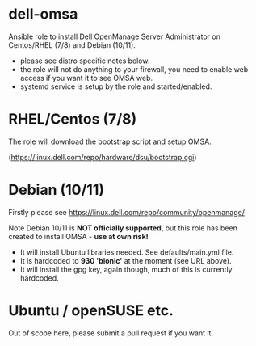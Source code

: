 # dell-omsa

Ansible role to install Dell OpenManage Server Administrator on Centos/RHEL (7/8) and Debian (10/11).

- please see distro specific notes below.
- the role will not do anything to your firewall, you need to enable web access if you want it to see OMSA web.
- systemd service is setup by the role and started/enabled.

# RHEL/Centos (7/8)

The role will download the bootstrap script and setup OMSA.

(https://linux.dell.com/repo/hardware/dsu/bootstrap.cgi)


# Debian (10/11)

Firstly please see https://linux.dell.com/repo/community/openmanage/

Note Debian 10/11 is **NOT officially supported**, but this role has been created to install OMSA - **use at own risk!**

- It will install Ubuntu libraries needed. See defaults/main.yml file.
- It is hardcoded to **930 'bionic'** at the moment (see URL above).
- It will install the gpg key, again though, much of this is currently hardcoded.


# Ubuntu / openSUSE etc.

Out of scope here, please submit a pull request if you want it.



